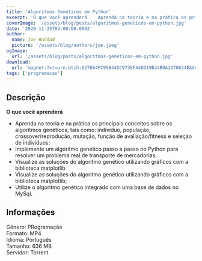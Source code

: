 ```yaml
---
title: 'Algoritmos Genéticos em Python'
excerpt: 'O que você aprenderá    Aprenda na teoria e na prática os principais conceitos sobre os algoritmos genéticos, tais como: indivíduo, população, crossover/reprodução, mutação, função de avaliação/fitness e seleção de indivíduos;  Implemente um algoritmo genéti'
coverImage: '/assets/blog/posts/algoritmos-geneticos-em-python.jpg'
date: '2020-11-25T03:00:00.000Z'
author:
  name: Joe Haddad
  picture: '/assets/blog/authors/joe.jpeg'
ogImage:
  url: '/assets/blog/posts/algoritmos-geneticos-em-python.jpg'
download:
  url: 'magnet:?xt=urn:btih:627604FC99844DC973EFA40D19B34B9A1370634E&dn=Jones%20Granatyr%20e%20Edson%20Pacholok%20-%20Algoritmos%20Gen%c3%a9ticos%20em%20Python&tr=udp%3a%2f%2ftracker.openbittorrent.com%3a1337%2fannounce&tr=udp%3a%2f%2ftracker.opentrackr.org%3a1337%2fannounce'
tags: ['programacao']
---
```

<h2>Descrição</h2>
<p></p><p><strong>O que você aprenderá</strong></p><ul><li>Aprenda na teoria e na prática os principais conceitos sobre os algoritmos genéticos, tais como: indivíduo, população, crossover/reprodução, mutação, função de avaliação/fitness e seleção de indivíduos;</li><li>Implemente um algoritmo genético passo a passo no Python para resolver um problema real de transporte de mercadorias;</li><li>Visualize as soluções do algoritmo genético utilizando gráficos com a biblioteca matplotlib</li><li>Visualize as soluções do algoritmo genético utilizando gráficos com a biblioteca matplotlib;</li><li>Utilize o algoritmo genético integrado com uma base de dados no MySql.</li></ul><h2>Informações</h2><p>Gênero: PRogramação<br/>Formato: MP4<br/>Idioma: Português<br/>Tamanho: 636 MB<br/>Servidor: Torrent</p>